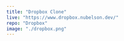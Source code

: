 ```yaml
---
title: "Dropbox Clone"
live: "https://www.dropbox.nubelson.dev/"
repo: "Dropbox"
image: "./dropbox.png"
---
```

